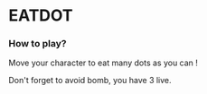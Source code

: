 # EATDOT

### How to play?
Move your character to eat many dots as you can !

Don't forget to avoid bomb, you have 3 live.


